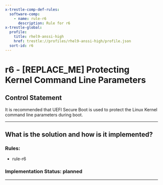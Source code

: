 ```yaml
---
x-trestle-comp-def-rules:
  software-comp:
    - name: rule-r6
      description: Rule for r6
x-trestle-global:
  profile:
    title: rhel9-anssi-high
    href: trestle://profiles/rhel9-anssi-high/profile.json
  sort-id: r6
---
```


# r6 - \[REPLACE_ME\] Protecting Kernel Command Line Parameters

## Control Statement

It is recommended that UEFI Secure Boot is used to protect the Linux Kernel command line parameters during boot.

______________________________________________________________________

## What is the solution and how is it implemented?

<!-- For implementation status enter one of: implemented, partial, planned, alternative, not-applicable -->

<!-- Note that the list of rules under ### Rules: is read-only and changes will not be captured after assembly to JSON -->

<!-- Add control implementation description here for control: r6 -->

### Rules:

  - rule-r6

### Implementation Status: planned

______________________________________________________________________
